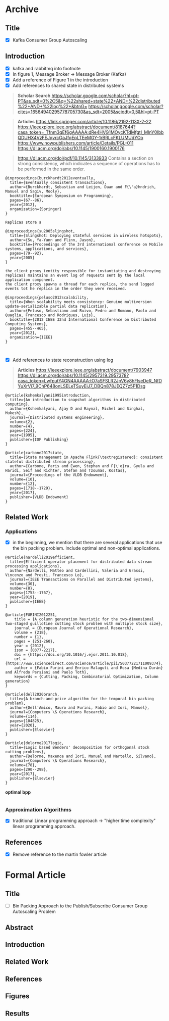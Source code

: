 # Archive

## Title 

- [x] Kafka Consumer Group Autoscaling

## Introduction

- [x] kafka and rabbitmq into footnote
- [x] In figure 1, Message Broker -> Message Broker (Kafka)
- [x] Add a reference of Figure 1 in the introduction
- [x] Add references to shared state in distributed systems 

> **Scholar Search**
> https://scholar.google.com/scholar?hl=pt-PT&as_sdt=0%2C5&q=%22shared+state%22+AND+%22distributed%22+AND+%22log%22+&btnG=
> https://scholar.google.com/scholar?cites=16564940295778705730&as_sdt=2005&sciodt=0,5&hl=pt-PT

> **Articles**
> https://link.springer.com/article/10.1186/2192-113X-2-22
> https://ieeexplore.ieee.org/abstract/document/8187644?casa_token=_Tfnm3qEf6gAAAAA:dRe4HVG1MOycKTdMfgtI_MlnY0IbbQDUHX4VzFEJqvrcOaJfqEpLTEeMGY-1rBRLcFKLUMUdYOo
> https://www.nowpublishers.com/article/Details/PGL-011
> https://dl.acm.org/doi/abs/10.1145/1900160.1900176

>https://dl.acm.org/doi/pdf/10.1145/3133933
> Contains a section on strong consistency, which indicates a sequence of operations has to be performed in the same order.

```
@inproceedings{burckhardt2012eventually,
  title={Eventually consistent transactions},
  author={Burckhardt, Sebastian and Leijen, Daan and F{\"a}hndrich, Manuel and Sagiv, Mooly},
  booktitle={European Symposium on Programming},
  pages={67--86},
  year={2012},
  organization={Springer}
}

Replicas store a 

@inproceedings{su2005slingshot,
  title={Slingshot: Deploying stateful services in wireless hotspots},
  author={Su, Ya-Yunn and Flinn, Jason},
  booktitle={Proceedings of the 3rd international conference on Mobile systems, applications, and services},
  pages={79--92},
  year={2005}
}

the client proxy (entity responsible for instantiating and destroying replicas) maintains an event log of requests sent by the local application component.
the client proxy spawns a thread for each replica, the send logged events tot he replica in the order they were received. 

@inproceedings{peluso2012scalability,
  title={When scalability meets consistency: Genuine multiversion update-serializable partial data replication},
  author={Peluso, Sebastiano and Ruivo, Pedro and Romano, Paolo and Quaglia, Francesco and Rodrigues, Luis},
  booktitle={2012 IEEE 32nd International Conference on Distributed Computing Systems},
  pages={455--465},
  year={2012},
  organization={IEEE}
}



```

- [x] Add references to state reconstruction using log

> **Articles**
> https://ieeexplore.ieee.org/abstract/document/7903947
> https://dl.acm.org/doi/abs/10.1145/2957319.2957378?casa_token=LwfputY4GN4AAAAA:tO7aSFSLR2JpV6y8hFlseDeR_NfDYuXrVi7_9ChP648onLSELeTSuyEiJ7_DBQn878JEQZ7z5F1Dsg

```
@article{kshemkalyani1995introduction,
  title={An introduction to snapshot algorithms in distributed computing},
  author={Kshemkalyani, Ajay D and Raynal, Michel and Singhal, Mukesh},
  journal={Distributed systems engineering},
  volume={2},
  number={4},
  pages={224},
  year={1995},
  publisher={IOP Publishing}
}

@article{carbone2017state,
  title={State management in Apache Flink{\textregistered}: consistent stateful distributed stream processing},
  author={Carbone, Paris and Ewen, Stephan and F{\'o}ra, Gyula and Haridi, Seif and Richter, Stefan and Tzoumas, Kostas},
  journal={Proceedings of the VLDB Endowment},
  volume={10},
  number={12},
  pages={1718--1729},
  year={2017},
  publisher={VLDB Endowment}
}

```

## Related Work

### Applications
- [x] in the beginning, we mention that there are several applications that use the bin packing problem. Include optimal and non-optimal applications.

```
@article{nardelli2019efficient,
  title={Efficient operator placement for distributed data stream processing applications},
  author={Nardelli, Matteo and Cardellini, Valeria and Grassi, Vincenzo and Presti, Francesco Lo},
  journal={IEEE Transactions on Parallel and Distributed Systems},
  volume={30},
  number={8},
  pages={1753--1767},
  year={2019},
  publisher={IEEE}
}

@article{FURINI2012251,
	title = {A column generation heuristic for the two-dimensional two-staged guillotine cutting stock problem with multiple stock size},
	journal = {European Journal of Operational Research},
	volume = {218},
	number = {1},
	pages = {251-260},
	year = {2012},
	issn = {0377-2217},
	doi = {https://doi.org/10.1016/j.ejor.2011.10.018},
	url = {https://www.sciencedirect.com/science/article/pii/S0377221711009374},
	author = {Fabio Furini and Enrico Malaguti and Rosa {Medina Durán} and Alfredo Persiani and Paolo Toth},
	keywords = {Cutting, Packing, Combinatorial Optimization, Column generation}
}

@article{dell2020branch,
  title={A branch-and-price algorithm for the temporal bin packing problem},
  author={Dell’Amico, Mauro and Furini, Fabio and Iori, Manuel},
  journal={Computers \& Operations Research},
  volume={114},
  pages={104825},
  year={2020},
  publisher={Elsevier}
}

@article{delorme2017logic,
  title={Logic based Benders' decomposition for orthogonal stock cutting problems},
  author={Delorme, Maxence and Iori, Manuel and Martello, Silvano},
  journal={Computers \& Operations Research},
  volume={78},
  pages={290--298},
  year={2017},
  publisher={Elsevier}
}
```

**optimal bpp**
```

```

### Approximation Algorithms
- [x] traditional Linear programming approach -> "higher time complexity" linear programming approach.

## References 

- [x] Remove reference to the martin fowler article

# Formal Article

## Title 

- [ ] Bin Packing Approach to the Publish/Subscribe Consumer Group Autoscaling Problem

## Abstract

## Introduction

## Related Work

## References

## Figures

## Results 

